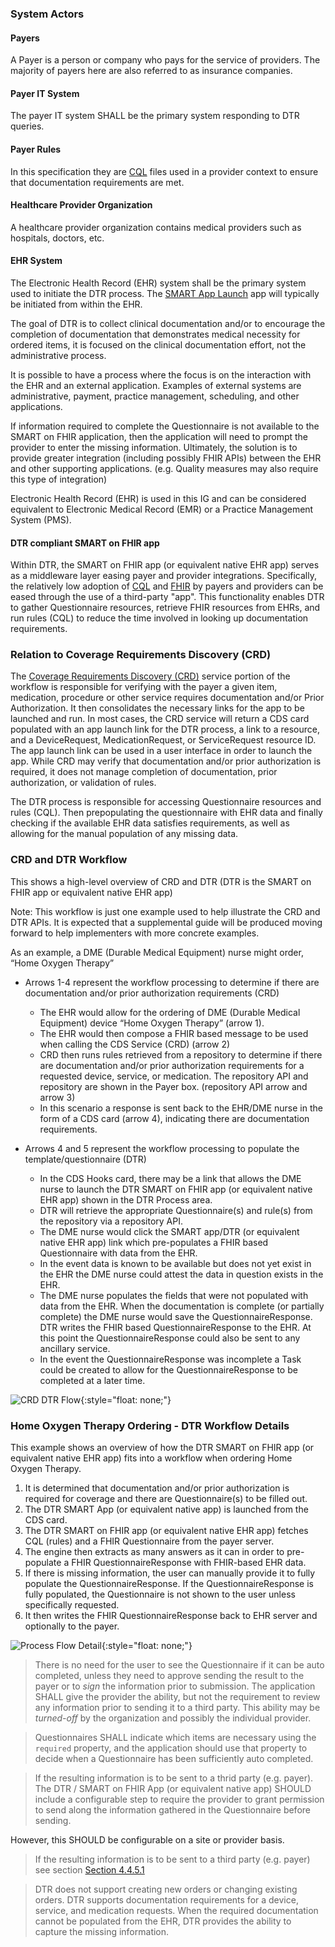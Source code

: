### System Actors

#### Payers
A Payer is a person or company who pays for the service of providers. The majority of payers here are also referred to as insurance companies.

#### Payer IT System
The payer IT system SHALL be the primary system responding to DTR queries.

#### Payer Rules
In this specification they are [CQL](https://cql.hl7.org//) files used in a provider context to ensure that documentation requirements are met.   

#### Healthcare Provider Organization
A healthcare provider organization contains medical providers such as hospitals, doctors, etc.

#### EHR System
The Electronic Health Record (EHR) system shall be the primary system used to initiate the DTR process. The [SMART App Launch](http://hl7.org/fhir/smart-app-launch) app will typically be initiated from within the EHR.

The goal of DTR is to collect clinical documentation and/or to encourage the completion of documentation that demonstrates medical necessity for ordered items, it is focused on the clinical documentation effort, not the administrative process. 

It is possible to have a process where the focus is on the interaction with the EHR and an external application. Examples of external systems are administrative, payment, practice management, scheduling, and other applications. 

If information required to complete the Questionnaire is not available to the SMART on FHIR application, then the application will need to prompt the provider to enter the missing information. Ultimately, the solution is to provide greater integration (including possibly FHIR APIs) between the EHR and other supporting applications. (e.g. Quality measures may also require this type of integration)

Electronic Health Record (EHR) is used in this IG and can be considered equivalent to Electronic Medical Record (EMR) or a Practice Management System (PMS).  

#### DTR compliant SMART on FHIR app
Within DTR, the SMART on FHIR app (or equivalent native EHR app) serves as a middleware layer easing payer and provider integrations. Specifically, the relatively low adoption of [CQL](https://cql.hl7.org//) and [FHIR](https://www.hl7.org/fhir/) by payers and providers can be eased through the use of a third-party "app". This functionality enables DTR to gather Questionnaire resources, retrieve FHIR resources from EHRs, and run rules (CQL) to reduce the time involved in looking up documentation requirements.

### Relation to Coverage Requirements Discovery (CRD)
The [Coverage Requirements Discovery (CRD)](http://hl7.org/fhir/us/davinci-crd/2019May/) service portion of the workflow is responsible for verifying with the payer a given item, medication, procedure or other service requires documentation and/or Prior Authorization. It then consolidates the necessary links for the app to be launched and run. In most cases, the CRD service will return a CDS card populated with an app launch link for the DTR process, a link to a resource, and a DeviceRequest, MedicationRequest, or ServiceRequest resource ID. The app launch link can be used in a user interface in order to launch the app. While CRD may verify that documentation and/or prior authorization is required, it does not manage completion of documentation, prior authorization, or validation of rules.

The DTR process is responsible for accessing Questionnaire resources and rules (CQL). Then prepopulating the questionnaire with EHR data and finally checking if the available EHR data satisfies requirements, as well as allowing for the manual population of any missing data.

### CRD and DTR Workflow

This shows a high-level overview of CRD and DTR (DTR is the SMART on FHIR app or equivalent native EHR app)

Note: This workflow is just one example used to help illustrate the CRD and DTR APIs. It is expected that a supplemental guide will be produced moving forward to help implementers with more concrete examples. 
 
As an example, a DME (Durable Medical Equipment) nurse might order, “Home Oxygen Therapy”
* Arrows 1-4 represent the workflow processing to determine if there are documentation and/or prior authorization requirements (CRD)
  * The EHR would allow for the ordering of DME (Durable Medical Equipment) device “Home Oxygen Therapy” (arrow 1). 
  * The EHR would then compose a FHIR based message to be used when calling the CDS Service (CRD) (arrow 2)
  * CRD then runs rules retrieved from a repository to determine if there are documentation and/or prior authorization requirements for a requested device, service, or medication. The repository API and repository are shown in the Payer box. (repository API arrow and arrow 3) 
  * In this scenario a response is sent back to the EHR/DME nurse in the form of a CDS card (arrow 4), indicating there are documentation requirements.
	
* Arrows 4 and 5 represent the workflow processing to populate the template/questionnaire (DTR)
  * In the CDS Hooks card, there may be a link that allows the DME nurse to launch the DTR SMART on FHIR app (or equivalent native EHR app) shown in the DTR Process area. 
   * DTR will retrieve the appropriate Questionnaire(s) and rule(s) from the repository via a repository API. 
  * The DME nurse would click the SMART app/DTR (or equivalent native EHR app) link which pre-populates a FHIR based Questionnaire with data from the EHR. 
  * In the event data is known to be available but does not yet exist in the EHR the DME nurse could attest the data in question exists in the EHR. 
  * The DME nurse populates the fields that were not populated with data from the EHR. When the documentation is complete (or partially complete) the DME nurse would save the QuestionnaireResponse. DTR writes the FHIR based QuestionnaireResponse to the EHR. At this point the QuestionnaireResponse could also be sent to any ancillary service. 
  * In the event the QuestionnaireResponse was incomplete a Task could be created to allow for the QuestionnaireResponse to be completed at a later time.


![CRD DTR Flow](CRD_DTR_Flow.png){:style="float: none;"}

### Home Oxygen Therapy Ordering - DTR Workflow Details
This example shows an overview of how the DTR SMART on FHIR app (or equivalent native EHR app) fits into a workflow when ordering Home Oxygen Therapy. 
   
1. It is determined that documentation and/or prior authorization is required for coverage and there are Questionnaire(s) to be filled out.
2. The DTR SMART App (or equivalent native app) is launched from the CDS card. 
3. The DTR SMART on FHIR app (or equivalent native EHR app) fetches CQL (rules) and a FHIR Questionnaire from the payer server.
4. The engine then extracts as many answers as it can in order to pre-populate a FHIR QuestionnaireResponse with FHIR-based EHR data.
5. If there is missing information, the user can manually provide it to fully populate the QuestionnaireResponse. If the QuestionnaireResponse is fully populated, the Questionnaire is not shown to the user unless specifically requested.
6. It then writes the FHIR QuestionnaireResponse back to EHR server and optionally to the payer.

![Process Flow Detail](DTR_Example_Workflow.png){:style="float: none;"}

> There is no need for the user to see the Questionnaire if it can be auto completed, unless they need to approve sending the result to the payer or to *sign* the information prior to submission. The application SHALL give the provider the ability, but not the requirement to review any information prior to sending it to a third party. This ability may be *turned-off* by the organization and possibly the individual provider. 

> Questionnaires SHALL indicate which items are necessary using the `required` property, and the application should use that property to decide when a Questionnaire has been sufficiently auto completed.

 > If the resulting information is to be sent to a thrid party (e.g. payer). The DTR / SMART on FHIR App (or equivalent native app) SHOULD include a configurable step to require the provider to grant permission to send along the information gathered in the Questionnaire before sending. 
 
 However, this SHOULD be configurable on a site or provider basis.

>If the resulting information is to be sent to a third party (e.g. payer) see section [Section 4.4.5.1](specification__behaviors__persisting_application_state.html#smart-on-fhir-applications-and-servers)

>DTR does not support creating new orders or changing existing orders. DTR supports documentation requirements for a device, service, and medication requests. When the required documentation cannot be populated from the EHR, DTR provides the ability to capture the missing information.


